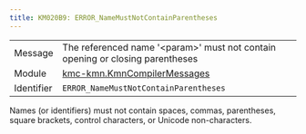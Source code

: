 ```yaml
---
title: KM020B9: ERROR_NameMustNotContainParentheses
---
```


|            |           |
|------------|---------- |
| Message    | The referenced name '&lt;param&gt;' must not contain opening or closing parentheses |
| Module     | [kmc-kmn.KmnCompilerMessages](kmc-kmn.kmncompilermessages) |
| Identifier | `ERROR_NameMustNotContainParentheses` |

Names (or identifiers) must not contain spaces, commas, parentheses,
square brackets, control characters, or Unicode non-characters.

